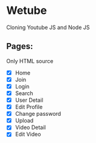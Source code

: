 # Wetube

Cloning Youtube JS and Node JS

## Pages:

Only HTML source

- [x] Home
- [x] Join
- [x] Login
- [x] Search
- [x] User Detail
- [x] Edit Profile
- [x] Change password
- [x] Upload
- [x] Video Detail
- [x] Edit Video
